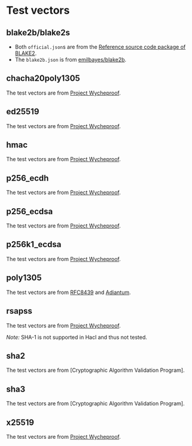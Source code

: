 # Test vectors

## blake2b/blake2s

* Both `official.json`s are from the [Reference source code package of BLAKE2].
* The `blake2b.json` is from [emilbayes/blake2b].

## chacha20poly1305

The test vectors are from [Project Wycheproof].

## ed25519

The test vectors are from [Project Wycheproof].

## hmac

The test vectors are from [Project Wycheproof].

## p256_ecdh

The test vectors are from [Project Wycheproof].

## p256_ecdsa

The test vectors are from [Project Wycheproof].

## p256k1_ecdsa

The test vectors are from [Project Wycheproof].

## poly1305

The test vectors are from [RFC8439] and [Adiantum].

## rsapss

The test vectors are from [Project Wycheproof].

*Note:* SHA-1 is not supported in Hacl and thus not tested.

## sha2

The test vectors are from [Cryptographic Algorithm Validation Program].

## sha3

The test vectors are from [Cryptographic Algorithm Validation Program].

## x25519

The test vectors are from [Project Wycheproof].

[Reference source code package of BLAKE2]: https://github.com/BLAKE2/BLAKE2/tree/master/testvectors
[emilbayes/blake2b]: https://github.com/emilbayes/blake2b/blob/master/test-vectors.json
[NIST's Cryptographic Algorithm Validation Program]: https://csrc.nist.gov/Projects/Cryptographic-Algorithm-Validation-Program/Secure-Hashing
[Project Wycheproof]: https://github.com/google/wycheproof/tree/2196000605e45d91097147c9c71f26b72af58003
[Adiantum]: https://github.com/google/adiantum
[RFC8439]: https://datatracker.ietf.org/doc/html/rfc8439#appendix-A.3
